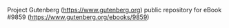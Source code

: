 Project Gutenberg (https://www.gutenberg.org) public repository for eBook #9859 (https://www.gutenberg.org/ebooks/9859)
